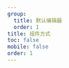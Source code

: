 ```yaml
---
group:
  title: 默认编辑器
  order: 1
title: 组件方式
toc: false
mobile: false
order: 1
---
```


<code src="./demos/default.tsx" iframe="70vh"></code>
